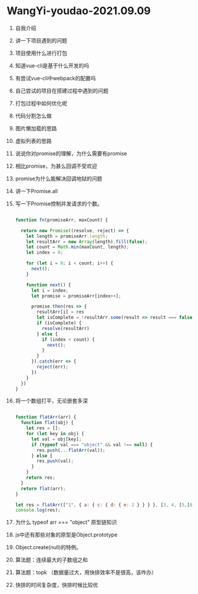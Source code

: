 # WangYi-youdao-2021.09.09

1. 自我介绍

2. 讲一下项目遇到的问题

3. 项目使用什么进行打包

4. 知道vue-cli是基于什么开发的吗

5. 有尝试vue-cli中webpack的配置吗

6. 自己尝试的项目在搭建过程中遇到的问题

7. 打包过程中如何优化呢

8. 代码分割怎么做

9. 图片懒加载的思路

10. 虚拟列表的思路

11. 说说你对promise的理解，为什么需要有promise

12. 相比promise，为甚么回调不受欢迎

13. promise为什么能解决回调地狱的问题

14. 讲一下Promise.all

15. 写一下Promise控制并发请求的个数。

    ```js
    
    function fn(promiseArr, maxCount) {
    
      return new Promise((resolve, reject) => {
        let length = promiseArr.length;
        let resultArr = new Array(length).fill(false);
        let count = Math.min(maxCount, length);
        let index = 0;
    
        for (let i = 0; i < count; i++) {
          next();
        }
    
        function next() {
          let i = index;
          let promise = promiseArr[index++];
    
          promise.then(res => {
            resultArr[i] = res
            let isComplete = !resultArr.some(result => result === false)
            if (isComplete) {
              resolve(resultArr)
            } else {
              if (index < count) {
                next();
              }
            }
          }).catch(err => {
            reject(err);
          })
        }
      })
    }
    ```

16. 将一个数组打平，无论嵌套多深

    ```js
    
    function flatArr(arr) {
      function flat(obj) {
        let res = [];
        for (let key in obj) {
          let val = obj[key];
          if (typeof val === "object" && val !== null) {
            res.push(...flatArr(val));
          } else {
            res.push(val);
          }
        }
        return res;
      }
      return flat(arr);
    }
    
    let res = flatArr(["1", { a: { c: { d: { e: 2 } } } }, [3, 4, [5,[6,[7,[8,[9]]]]]]]);
    console.log(res);
    ```

17. 为什么 typeof arr === "object" 原型链知识

18. js中还有那些对象的原型是Object.prototype

19. Object.create(null)的特例。

20. 算法题：连续最大的子数组之和

21. 算法题：topk （数据量过大，用快排效率不是很高，该咋办）

22. 快排的时间复杂度，快排时候比较优